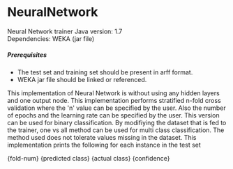 NeuralNetwork
=============

Neural Network trainer
Java version: 1.7<br>
Dependencies: WEKA (jar file)<br>

<h5>Prerequisites</h5>
<ul>
<li>The test set and training set should be present in arff format.</li>
<li>WEKA jar file should be linked or referenced.</li>
</ul>

<p>This implementation of Neural Network is without using any hidden layers and one output node. This implementation performs stratified n-fold cross validation where the 'n' value can be specified by the user. Also the number of epochs and the learning rate can be specified by the user. This version can be used for binary classification. By modifiying the dataset that is fed to the trainer, one vs all method can be used for multi class classification. The method used does not tolerate values missing in the dataset. This implementation prints the following for each instance in the test set</p>
{fold-num} {predicted class} {actual class} {confidence}
